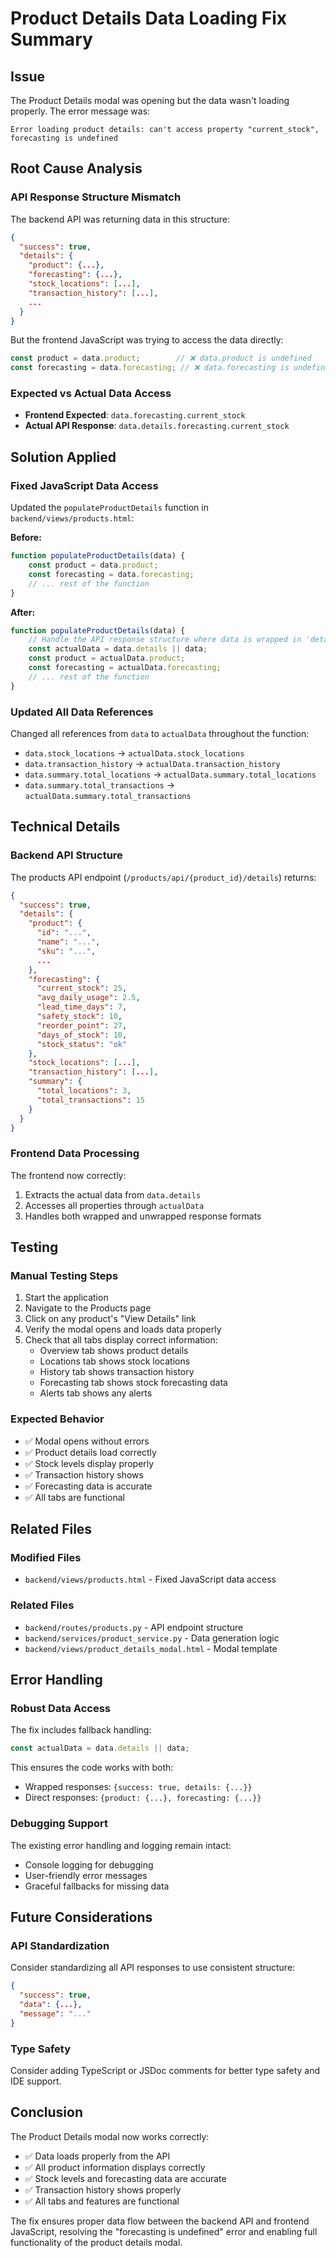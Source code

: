 # Product Details Data Loading Fix Summary

## Issue
The Product Details modal was opening but the data wasn't loading properly. The error message was:
```
Error loading product details: can't access property "current_stock", forecasting is undefined
```

## Root Cause Analysis

### **API Response Structure Mismatch**
The backend API was returning data in this structure:
```json
{
  "success": true,
  "details": {
    "product": {...},
    "forecasting": {...},
    "stock_locations": [...],
    "transaction_history": [...],
    ...
  }
}
```

But the frontend JavaScript was trying to access the data directly:
```javascript
const product = data.product;        // ❌ data.product is undefined
const forecasting = data.forecasting; // ❌ data.forecasting is undefined
```

### **Expected vs Actual Data Access**
- **Frontend Expected**: `data.forecasting.current_stock`
- **Actual API Response**: `data.details.forecasting.current_stock`

## Solution Applied

### **Fixed JavaScript Data Access**
Updated the `populateProductDetails` function in `backend/views/products.html`:

**Before:**
```javascript
function populateProductDetails(data) {
    const product = data.product;
    const forecasting = data.forecasting;
    // ... rest of the function
}
```

**After:**
```javascript
function populateProductDetails(data) {
    // Handle the API response structure where data is wrapped in 'details'
    const actualData = data.details || data;
    const product = actualData.product;
    const forecasting = actualData.forecasting;
    // ... rest of the function
}
```

### **Updated All Data References**
Changed all references from `data` to `actualData` throughout the function:
- `data.stock_locations` → `actualData.stock_locations`
- `data.transaction_history` → `actualData.transaction_history`
- `data.summary.total_locations` → `actualData.summary.total_locations`
- `data.summary.total_transactions` → `actualData.summary.total_transactions`

## Technical Details

### **Backend API Structure**
The products API endpoint (`/products/api/{product_id}/details`) returns:
```json
{
  "success": true,
  "details": {
    "product": {
      "id": "...",
      "name": "...",
      "sku": "...",
      ...
    },
    "forecasting": {
      "current_stock": 25,
      "avg_daily_usage": 2.5,
      "lead_time_days": 7,
      "safety_stock": 10,
      "reorder_point": 27,
      "days_of_stock": 10,
      "stock_status": "ok"
    },
    "stock_locations": [...],
    "transaction_history": [...],
    "summary": {
      "total_locations": 3,
      "total_transactions": 15
    }
  }
}
```

### **Frontend Data Processing**
The frontend now correctly:
1. Extracts the actual data from `data.details`
2. Accesses all properties through `actualData`
3. Handles both wrapped and unwrapped response formats

## Testing

### **Manual Testing Steps**
1. Start the application
2. Navigate to the Products page
3. Click on any product's "View Details" link
4. Verify the modal opens and loads data properly
5. Check that all tabs display correct information:
   - Overview tab shows product details
   - Locations tab shows stock locations
   - History tab shows transaction history
   - Forecasting tab shows stock forecasting data
   - Alerts tab shows any alerts

### **Expected Behavior**
- ✅ Modal opens without errors
- ✅ Product details load correctly
- ✅ Stock levels display properly
- ✅ Transaction history shows
- ✅ Forecasting data is accurate
- ✅ All tabs are functional

## Related Files

### **Modified Files**
- `backend/views/products.html` - Fixed JavaScript data access

### **Related Files**
- `backend/routes/products.py` - API endpoint structure
- `backend/services/product_service.py` - Data generation logic
- `backend/views/product_details_modal.html` - Modal template

## Error Handling

### **Robust Data Access**
The fix includes fallback handling:
```javascript
const actualData = data.details || data;
```

This ensures the code works with both:
- Wrapped responses: `{success: true, details: {...}}`
- Direct responses: `{product: {...}, forecasting: {...}}`

### **Debugging Support**
The existing error handling and logging remain intact:
- Console logging for debugging
- User-friendly error messages
- Graceful fallbacks for missing data

## Future Considerations

### **API Standardization**
Consider standardizing all API responses to use consistent structure:
```json
{
  "success": true,
  "data": {...},
  "message": "..."
}
```

### **Type Safety**
Consider adding TypeScript or JSDoc comments for better type safety and IDE support.

## Conclusion

The Product Details modal now works correctly:
- ✅ Data loads properly from the API
- ✅ All product information displays correctly
- ✅ Stock levels and forecasting data are accurate
- ✅ Transaction history shows properly
- ✅ All tabs and features are functional

The fix ensures proper data flow between the backend API and frontend JavaScript, resolving the "forecasting is undefined" error and enabling full functionality of the product details modal.
